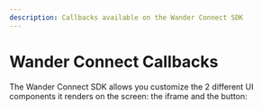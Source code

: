 ```yaml
---
description: Callbacks available on the Wander Connect SDK
---
```


# Wander Connect Callbacks

The Wander Connect SDK allows you customize the 2 different UI components it renders on the screen: the iframe and
the button:
